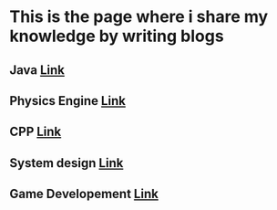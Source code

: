 # This is the page where i share my knowledge by writing blogs

## Java [Link](Java/java.md)

## Physics Engine [Link](PhysicsEngine/physicsengine.md)

## CPP [Link](CPP/cpp.md)

## System design [Link](SystemDesign/systemdesign.md)

## Game Developement [Link](GameDevelopement/gamedevelopement.md)
